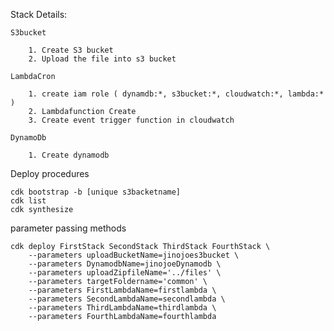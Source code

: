 Stack Details:
    
    S3bucket

        1. Create S3 bucket
        2. Upload the file into s3 bucket

    LambdaCron

        1. create iam role ( dynamdb:*, s3bucket:*, cloudwatch:*, lambda:* )
        2. Lambdafunction Create
        3. Create event trigger function in cloudwatch

    DynamoDb

        1. Create dynamodb

Deploy procedures
    
    cdk bootstrap -b [unique s3backetname] 
    cdk list
    cdk synthesize  

parameter passing methods

    cdk deploy FirstStack SecondStack ThirdStack FourthStack \
        --parameters uploadBucketName=jinojoes3bucket \
        --parameters DynamodbName=jinojoeDynamodb \
        --parameters uploadZipfileName='../files' \
        --parameters targetFoldername='common' \
        --parameters FirstLambdaName=firstlambda \
        --parameters SecondLambdaName=secondlambda \
        --parameters ThirdLambdaName=thirdlambda \
        --parameters FourthLambdaName=fourthlambda 
